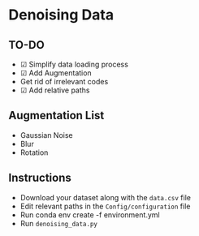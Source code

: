 # Denoising Data

## TO-DO

- ☑ Simplify data loading process
- ☑ Add Augmentation
- Get rid of irrelevant codes
- ☑ Add relative paths

## Augmentation List

- Gaussian Noise
- Blur
- Rotation

## Instructions

- Download your dataset along with the `data.csv` file  
- Edit relevant paths in the `Config/configuration` file
- Run conda env create -f environment.yml
- Run `denoising_data.py`

